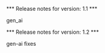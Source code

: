 


*** Release notes for version: 1.1 ***

gen_ai

*** Release notes for version: 1.2 ***

gen-ai fixes

